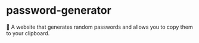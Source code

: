 # password-generator
🔑 A website that generates random passwords and allows you to copy them to your clipboard. 
